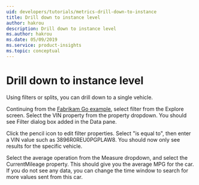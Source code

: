 ```yaml
---
uid: developers/tutorials/metrics-drill-down-to-instance
title: Drill down to instance level 
author: hakrou
description: Drill down to instance level 
ms.author: hakrou
ms.date: 05/09/2019
ms.service: product-insights
ms.topic: conceptual
---
```


# Drill down to instance level 

Using filters or splits, you can drill down to a single vehicle. 

Continuing from the [Fabrikam Go example](metrics-create-metrics), select filter from the Explore screen. Select the VIN property from the property dropdown. You should see Filter dialog box added in the Data pane. 

Click the pencil icon to edit filter properties. Select "is equal to", then enter a VIN value such as 3896R0REU0PGPLAW8. You should now only see results for the specific vehicle. 

Select the average operation from the Measure dropdown, and select the CurrentMileage property. This should give you the average MPG for the car. If you do not see any data, you can change the time window to search for more values sent from this car. 


